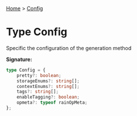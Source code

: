 [Home](../index.md) &gt; [Config](./config.md)

# Type Config

Specific the configuration of the generation method

<b>Signature:</b>

```typescript
type Config = {
    pretty?: boolean;
    storageEnums?: string[];
    contextEnums?: string[];
    tags?: string[];
    enableTagging?: boolean;
    opmeta?: typeof rainOpMeta;
};
```
